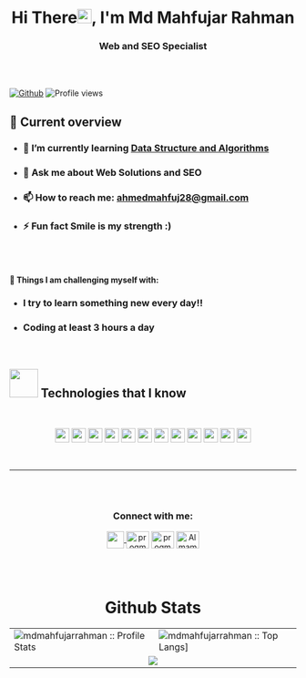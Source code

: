 <h1 align="center">Hi There<a><img src="https://media.giphy.com/media/hvRJCLFzcasrR4ia7z/giphy.gif" width="25px"></a>, I'm Md Mahfujar Rahman</h1>

<h3 align="center">Web and SEO Specialist</h3>
<br />
<br />

[![Github](https://img.shields.io/github/followers/mdmahfujarrahman?label=Follow&style=social)](https://github.com/mdmahfujarrahman)&nbsp;![Profile views](https://gpvc.arturio.dev/mdmahfujarrahman)

## :eyes: Current overview

-   ### 🌱 I’m currently learning [Data Structure and Algorithms](https://www.google.com/search?q=Data+Structure+and+Algorithms&oq=Data+Structure+and+Algorithms&aqs=chrome..69i57j69i59j69i60l3.529j0j7&sourceid=chrome&ie=UTF-8)

-   ### 💬 Ask me about **Web Solutions and SEO**

-   ### 📫 How to reach me: ahmedmahfuj28@gmail.com

-   ### ⚡ Fun fact **Smile is my strength :)**
    <br/><br/>

#### :muscle: Things I am challenging myself with:

-   ### I try to learn something new every day!!
-   ### Coding at least 3 hours a day

<br />

<h2><img src = "https://media2.giphy.com/media/QssGEmpkyEOhBCb7e1/giphy.gif?cid=ecf05e47a0n3gi1bfqntqmob8g9aid1oyj2wr3ds3mg700bl&rid=giphy.gif" width='50'/>&nbsp;Technologies that I know</h2>

<br>
<p align="center">
<img src="https://img.shields.io/badge/HTML5-E34F26?style=for-the-badge&logo=html5&logoColor=white" height="25"/> <img src="https://img.shields.io/badge/CSS3-1572B6?style=for-the-badge&logo=css3&logoColor=white" height="25"/> <img src="https://img.shields.io/badge/javascript-F7DF1E.svg?&style=for-the-badge&logo=javascript&logoColor=white" height="25"/> <img src="https://img.shields.io/badge/React-20232A?style=for-the-badge&logo=react&logoColor=61DAFB" height="25"/> <img src="https://img.shields.io/badge/React_Router-CA4245?style=for-the-badge&logo=react-router&logoColor=white" height="25"/>  <img src="https://img.shields.io/badge/Bootstrap-563D7C?style=for-the-badge&logo=bootstrap&logoColor=white" height="25"/> <img src="https://img.shields.io/badge/Tailwind_CSS-38B2AC?style=for-the-badge&logo=tailwind-css&logoColor=white" height="25"/> <img src="https://img.shields.io/badge/Netlify-00C7B7?style=for-the-badge&logo=netlify&logoColor=white" height="25"/> <img src="https://img.shields.io/badge/Heroku-430098?style=for-the-badge&logo=heroku&logoColor=white" height="25"/> <img src="https://img.shields.io/badge/firebase-FFCA28.svg?&style=for-the-badge&logo=firebase&logoColor=white" height="25"/> <img src="https://img.shields.io/badge/Node.js-43853D?style=for-the-badge&logo=node.js&logoColor=white" height="25"/> <img src="https://img.shields.io/badge/-MongoDB-4DB33D?style=flat&logo=mongodb&logoColor=FFFFFF" height="25"/>
</p>
<br/>

---

<br/> <br/>

<h3 align="center">Connect with me:</h3>
<p align="center"><a href="mailto:ahmedmahfuj28@gmail.com" target="_blank" rel="noopener" ><img align="center" src="https://pngroyale.com/wp-content/uploads/2021/12/px-Circle-icons-mail-svg-PNG-Download-1.png" height="30" width="30"/>
<a href="https://www.linkedin.com/in/md-mahfujar-rahman/" target="_blank"><img align="center" src="https://raw.githubusercontent.com/rahuldkjain/github-profile-readme-generator/master/src/images/icons/Social/linked-in-alt.svg" alt="progmamun" height="30" width="40" /></a>
<a href="https://twitter.com/Mahfujahmed28" target="_blank"><img align="center" src="https://raw.githubusercontent.com/rahuldkjain/github-profile-readme-generator/master/src/images/icons/Social/twitter.svg" alt="progmamun" height="30" width="40" /></a>
<a href="https://www.facebook.com/Mahfuj.ahmed0" target="_blank"><img align="center" src="https://raw.githubusercontent.com/rahuldkjain/github-profile-readme-generator/master/src/images/icons/Social/facebook.svg" alt="AlmamunkhanDev" height="30" width="40" /></a>
</p>
<br>
<br />

<p align="center">
   <table>
   <h1 align="center">Github Stats</h1>
       <tr>
       <td><img alt="mdmahfujarrahman :: Profile Stats" src="https://github-readme-stats.vercel.app/api?username=mdmahfujarrahman&theme=blue-green&amp;show_icons=true&amp;count_private=true&amp;hide_border=true" /></td>
       <td><img alt="mdmahfujarrahman :: Top Langs]" src="https://github-readme-stats.vercel.app/api/top-langs/?username=mdmahfujarrahman&langs_count=14&theme=blue-green&layout=compact&hide=html"> </td>
     </tr>
     <tr>
        <td colspan="2" align="center"><img  align="center" src="https://github-readme-streak-stats.herokuapp.com?user=mdmahfujarrahman&theme=blue-green&hide_border=true"></td>
     </tr>
   </table>
</p>
